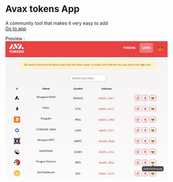 # Avax tokens App

A community tool that makes it very easy to add   
[Go to app](https://list.avax-tokens.app/)

Preview :  
![Avax tokens list](assets/preview.jpg)
